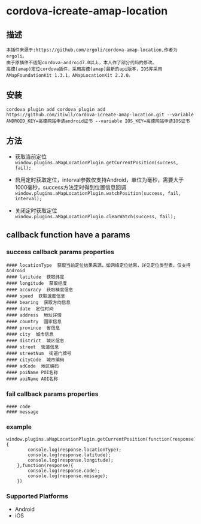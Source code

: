 <!--
# license: Licensed to the Apache Software Foundation (ASF) under one
#         or more contributor license agreements.  See the NOTICE file
#         distributed with this work for additional information
#         regarding copyright ownership.  The ASF licenses this file
#         to you under the Apache License, Version 2.0 (the
#         "License"); you may not use this file except in compliance
#         with the License.  You may obtain a copy of the License at
#
#           http://www.apache.org/licenses/LICENSE-2.0
#
#         Unless required by applicable law or agreed to in writing,
#         software distributed under the License is distributed on an
#         "AS IS" BASIS, WITHOUT WARRANTIES OR CONDITIONS OF ANY
#         KIND, either express or implied.  See the License for the
#         specific language governing permissions and limitations
#         under the License.
-->


# cordova-icreate-amap-location

## 描述
    本插件来源于:https://github.com/ergoli/cordova-amap-location,作者为ergoli。
    由于原插件不适配cordova-android7.0以上，本人作了部分代码的修改。
	高德(amap)定位cordova插件，采用高德(amap)最新的api版本，IOS库采用AMapFoundationKit 1.3.1，AMapLocationKit 2.2.0。


## 安装

    cordova plugin add cordova plugin add https://github.com/itiwll/cordova-icreate-amap-location.git --variable ANDROID_KEY=高德网站申请android证书 --variable IOS_KEY=高德网站申请IOS证书

## 方法
- 获取当前定位
`window.plugins.aMapLocationPlugin.getCurrentPosition(success, fail);`

- 启用定时获取定位，interval参数仅支持Android，单位为毫秒，需要大于1000毫秒，success方法定时得到位置信息回调
`window.plugins.aMapLocationPlugin.watchPosition(success, fail, interval);`

- 关闭定时获取定位
`window.plugins.aMapLocationPlugin.clearWatch(success, fail);`

## callback function have a params

### success callback params properties
	#### locationType  获取当前定位结果来源，如网络定位结果，详见定位类型表，仅支持Android
	#### latitude  获取纬度
	#### longitude  获取经度
	#### accuracy  获取精度信息
	#### speed  获取速度信息
	#### bearing  获取方向信息
	#### date  定位时间
	#### address  地址详情
	#### country  国家信息
	#### province  省信息
	#### city  城市信息
	#### district  城区信息
	#### street  街道信息
	#### streetNum  街道门牌号
	#### cityCode  城市编码
	#### adCode  地区编码
	#### poiName POI名称
	#### aoiName AOI名称


### fail callback params properties
	#### code
	#### message

### example
	window.plugins.aMapLocationPlugin.getCurrentPosition(function(response){
			console.log(response.locationType);
			console.log(response.latitude);
			console.log(response.longitude);
		},function(response){
			console.log(response.code);
			console.log(response.message);
		})

### Supported Platforms
- Android
- iOS


